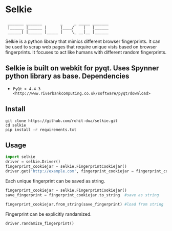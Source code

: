 Selkie
=============
```
 _______ _______        _     _ _____ _______
 |______ |______ |      |____/    |   |______
 ______| |______ |_____ |    \_ __|__ |______
```

Selkie is a python library that mimics different browser fingerprints. It can be used to scrap web pages that require unique vists based on browser fingerprints. It focuses to act like humans with different random fingerprints.

Selkie is built on webkit for pyqt. Uses Spynner python library as base.
Dependencies
-----------------

  * `PyQt > 4.4.3 <http://www.riverbankcomputing.co.uk/software/pyqt/download>`

Install
----------------
    git clone https://github.com/rohit-dua/selkie.git
    cd selkie
    pip install -r requirements.txt

Usage
---------------
```python
import selkie
driver = selkie.Driver()
fingerprint_cookiejar = selkie.FingerprintCookiejar()
driver.get('http://example.com', fingerprint_cookiejar = fingerprint_cookiejar)
```
Each unique fingerprint can be saved as string.
```python
fingerprint_cookiejar = selkie.FingerprintCookiejar()
save_fingerprint = fingerprint_cookiejar.to_string  #save as string

fingerprint_cookiejar.from_string(save_fingerprint) #load from string
```
Fingerprint can be explicitly randamized.
```python
driver.randamize_fingerprint()
```